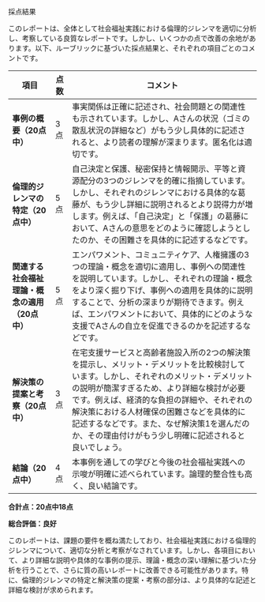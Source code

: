 採点結果

このレポートは、全体として社会福祉実践における倫理的ジレンマを適切に分析し、考察している良質なレポートです。しかし、いくつかの点で改善の余地があります。以下、ルーブリックに基づいた採点結果と、それぞれの項目ごとのコメントです。


| 項目 | 点数 | コメント |
|---|---|---|
| **事例の概要（20点中）** | 3点 | 事実関係は正確に記述され、社会問題との関連性も示されています。しかし、Aさんの状況（ゴミの散乱状況の詳細など）がもう少し具体的に記述されると、より読者の理解が深まります。匿名化は適切です。 |
| **倫理的ジレンマの特定（20点中）** | 5点 | 自己決定と保護、秘密保持と情報開示、平等と資源配分の3つのジレンマを的確に指摘しています。しかし、それぞれのジレンマにおける具体的な葛藤が、もう少し詳細に説明されるとより説得力が増します。例えば、「自己決定」と「保護」の葛藤において、Aさんの意思をどのように確認しようとしたのか、その困難さを具体的に記述するなどです。 |
| **関連する社会福祉理論・概念の適用（20点中）** | 5点 | エンパワメント、コミュニティケア、人権擁護の3つの理論・概念を適切に適用し、事例への関連性を説明しています。しかし、それぞれの理論・概念をより深く掘り下げ、事例への適用を具体的に説明することで、分析の深まりが期待できます。例えば、エンパワメントにおいて、具体的にどのような支援でAさんの自立を促進できるのかを記述するなどです。 |
| **解決策の提案と考察（20点中）** | 3点 | 在宅支援サービスと高齢者施設入所の2つの解決策を提示し、メリット・デメリットを比較検討しています。しかし、それぞれのメリット・デメリットの説明が簡潔すぎるため、より詳細な検討が必要です。例えば、経済的な負担の詳細や、それぞれの解決策における人材確保の困難さなどを具体的に記述するなどです。また、なぜ解決策1を選んだのか、その理由付けがもう少し明確に記述されると良いでしょう。 |
| **結論（20点中）** | 4点 | 本事例を通しての学びと今後の社会福祉実践への示唆が明確に述べられています。論理的整合性も高く、良い結論です。 |


**合計点：20点中18点**


**総合評価：良好**

このレポートは、課題の要件を概ね満たしており、社会福祉実践における倫理的ジレンマについて、適切な分析と考察がなされています。しかし、各項目において、より詳細な説明や具体的な事例の提示、理論・概念の深い理解に基づいた分析を行うことで、さらに質の高いレポートに改善できる可能性があります。特に、倫理的ジレンマの特定と解決策の提案・考察の部分は、より具体的な記述と詳細な検討が求められます。


